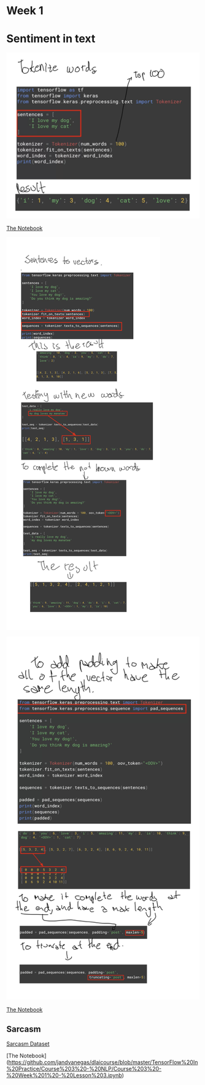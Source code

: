 # Week 1
# Sentiment in text
![](image1.png)

[The Notebook](https://github.com/jandvanegas/dlaicourse/blob/master/TensorFlow%20In%20Practice/Course%203%20-%20NLP/Course%203%20-%20Week%201%20-%20Lesson%201.ipynb)

![](image2.png)

![](image3.png)

[The Notebook](https://github.com/jandvanegas/dlaicourse/blob/master/TensorFlow%20In%20Practice/Course%203%20-%20NLP/Course%203%20-%20Week%201%20-%20Lesson%202.ipynb)

## Sarcasm
[Sarcasm Dataset](https://rishabhmisra.github.io/publications/)

[The Notebook] (https://github.com/jandvanegas/dlaicourse/blob/master/TensorFlow%20In%20Practice/Course%203%20-%20NLP/Course%203%20-%20Week%201%20-%20Lesson%203.ipynb)